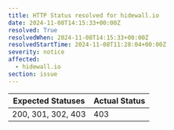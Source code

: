 ```yaml
---
title: HTTP Status resolved for hidewall.io
date: 2024-11-08T14:15:33+00:00Z
resolved: True
resolvedWhen: 2024-11-08T14:15:33+00:00Z
resolvedStartTime: 2024-11-08T11:28:04+00:00Z
severity: notice
affected:
  - hidewall.io
section: issue
---
```


| Expected Statuses | Actual Status  |
|-------------------|----------------|
| 200, 301, 302, 403 | 403 |
